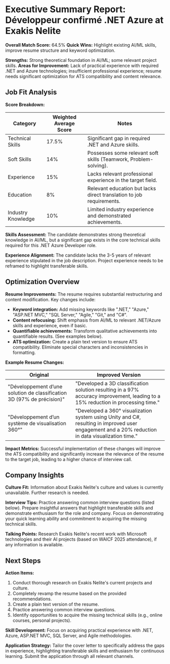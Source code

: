 # Executive Summary Report: Développeur confirmé .NET Azure at Exakis Nelite

**Overall Match Score:** 64.5% 
**Quick Wins:**  Highlight existing AI/ML skills,  improve resume structure and keyword optimization.

**Strengths:** Strong theoretical foundation in AI/ML; some relevant project skills.
**Areas for Improvement:** Lack of practical experience with required .NET and Azure technologies; insufficient professional experience; resume needs significant optimization for ATS compatibility and content relevance.


## Job Fit Analysis

**Score Breakdown:**

| Category             | Weighted Average Score | Notes                                                                     |
|----------------------|------------------------|-----------------------------------------------------------------------------|
| Technical Skills     | 17.5%                   | Significant gap in required .NET and Azure skills.                         |
| Soft Skills          | 14%                    | Possesses some relevant soft skills (Teamwork, Problem-solving).              |
| Experience           | 15%                    | Lacks relevant professional experience in the target field.                  |
| Education            | 8%                     | Relevant education but lacks direct translation to job requirements.         |
| Industry Knowledge   | 10%                    | Limited industry experience and demonstrated achievements.                   |


**Skills Assessment:** The candidate demonstrates strong theoretical knowledge in AI/ML, but a significant gap exists in the core technical skills required for this .NET Azure Developer role.

**Experience Alignment:** The candidate lacks the 3-5 years of relevant experience stipulated in the job description.  Project experience needs to be reframed to highlight transferable skills.


## Optimization Overview

**Resume Improvements:**  The resume requires substantial restructuring and content modification.  Key changes include:

*   **Keyword integration:** Add missing keywords like ".NET," "Azure," "ASP.NET MVC," "SQL Server," "Agile," "Git," and "C#".
*   **Content refocusing:** Shift emphasis from AI/ML to relevant .NET/Azure skills and experience, even if basic.
*   **Quantifiable achievements:**  Transform qualitative achievements into quantifiable results.  (See examples below).
*   **ATS optimization:**  Create a plain text version to ensure ATS compatibility.  Eliminate special characters and inconsistencies in formatting.

**Example Resume Changes:**

| Original                                     | Improved Version                                                                                        |
|---------------------------------------------|---------------------------------------------------------------------------------------------------------|
| "Développement d’une solution de classification 3D (97% de précision)" | "Developed a 3D classification solution resulting in a 97% accuracy improvement, leading to a 15% reduction in processing time." |
| "Développement d’un système de visualisation 360°"      | "Developed a 360° visualization system using Unity and C#, resulting in improved user engagement and a 20% reduction in data visualization time." |

**Impact Metrics:**  Successful implementation of these changes will improve the ATS compatibility and significantly increase the relevance of the resume to the target job, leading to a higher chance of interview call.


## Company Insights

**Culture Fit:**  Information about Exakis Nelite's culture and values is currently unavailable. Further research is needed.

**Interview Tips:**  Practice answering common interview questions (listed below).  Prepare insightful answers that highlight transferable skills and demonstrate enthusiasm for the role and company.  Focus on demonstrating your quick learning ability and commitment to acquiring the missing technical skills.

**Talking Points:** Research Exakis Nelite's recent work with Microsoft technologies and their AI projects (based on WAICF 2025 attendance), if any information is available.


## Next Steps

**Action Items:**

1.  Conduct thorough research on Exakis Nelite's current projects and culture.
2.  Completely revamp the resume based on the provided recommendations.
3.  Create a plain text version of the resume.
4.  Practice answering common interview questions.
5.  Identify opportunities to acquire the missing technical skills (e.g., online courses, personal projects).


**Skill Development:** Focus on acquiring practical experience with .NET, Azure, ASP.NET MVC, SQL Server, and Agile methodologies.

**Application Strategy:**  Tailor the cover letter to specifically address the gaps in experience, highlighting transferable skills and enthusiasm for continuous learning.  Submit the application through all relevant channels.